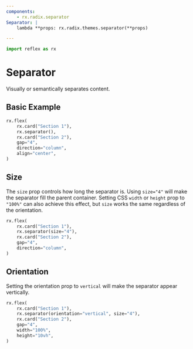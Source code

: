 ```yaml
---
components:
    - rx.radix.separator
Separator: |
    lambda **props: rx.radix.themes.separator(**props)

---
```


```python exec
import reflex as rx
```

# Separator

Visually or semantically separates content.

## Basic Example

```python demo
rx.flex(
    rx.card("Section 1"),
    rx.separator(),
    rx.card("Section 2"),
    gap="4",
    direction="column",
    align="center",
)
```

## Size

The `size` prop controls how long the separator is. Using `size="4"` will make
the separator fill the parent container. Setting CSS `width` or `height` prop to `"100%"`
can also achieve this effect, but `size` works the same regardless of the orientation.

```python demo
rx.flex(
    rx.card("Section 1"),
    rx.separator(size="4"),
    rx.card("Section 2"),
    gap="4",
    direction="column",
)
```

## Orientation

Setting the orientation prop to `vertical` will make the separator appear vertically.

```python demo
rx.flex(
    rx.card("Section 1"),
    rx.separator(orientation="vertical", size="4"),
    rx.card("Section 2"),
    gap="4",
    width="100%",
    height="10vh",
)
```